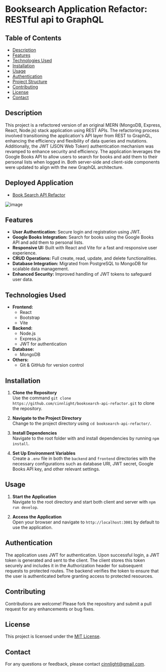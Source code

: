 # Booksearch Application Refactor: RESTful api to GraphQL

## Table of Contents
- [Description](#description)
- [Features](#features)
- [Technologies Used](#technologies-used)
- [Installation](#installation)
- [Usage](#usage)
- [Authentication](#authentication)
- [Project Structure](#project-structure)
- [Contributing](#contributing)
- [License](#license)
- [Contact](#contact)

## Description

This project is a refactored version of an original MERN (MongoDB, Express, React, Node.js) stack application using REST APIs. The refactoring process involved transitioning the application's API layer from REST to GraphQL, enhancing the efficiency and flexibility of data queries and mutations. Additionally, the JWT (JSON Web Token) authentication mechanism was revamped to enhance security and efficiency. The application leverages the Google Books API to allow users to search for books and add them to their personal lists when logged in. Both server-side and client-side components were updated to align with the new GraphQL architecture.

## Deployed Application
- [Book Search API Refactor](https://booksearch-api-refactor.onrender.com/)

![image](https://github.com/user-attachments/assets/0f6d2eff-07a1-40b8-876c-efb006477d62)


## Features

- **User Authentication:** Secure login and registration using JWT.
- **Google Books Integration:** Search for books using the Google Books API and add them to personal lists.
- **Responsive UI:** Built with React and Vite for a fast and responsive user experience.
- **CRUD Operations:** Full create, read, update, and delete functionalities.
- **Database Integration:** Migrated from PostgreSQL to MongoDB for scalable data management.
- **Enhanced Security:** Improved handling of JWT tokens to safeguard user data.

## Technologies Used

- **Frontend:**
  - React
  - Bootstrap
  - Vite
- **Backend:**
  - Node.js
  - Express.js
  - JWT for authentication
- **Database:**
  - MongoDB
- **Others:**
  - Git & GitHub for version control

## Installation

1. **Clone the Repository**  
   Use the command `git clone https://github.com/cinnlight/booksearch-api-refactor.git` to clone the repository.

2. **Navigate to the Project Directory**  
   Change to the project directory using `cd booksearch-api-refactor/`.

3. **Install Dependencies**  
   Navigate to the root folder with and install dependencies by running `npm install`.

4. **Set Up Environment Variables**  
   Create a `.env` file in both the `backend` and `frontend` directories with the necessary configurations such as database URI, JWT secret, Google Books API key, and other relevant settings.

## Usage

1. **Start the Application**  
   Navigate to the root directory and start both client and server with `npm run develop`.

2. **Access the Application**  
   Open your browser and navigate to `http://localhost:3001` by default to use the application.

## Authentication

The application uses JWT for authentication. Upon successful login, a JWT token is generated and sent to the client. The client stores this token securely and includes it in the Authorization header for subsequent requests to protected routes. The backend verifies the token to ensure that the user is authenticated before granting access to protected resources.

## Contributing

Contributions are welcome! Please fork the repository and submit a pull request for any enhancements or bug fixes.

## License

This project is licensed under the [MIT License](LICENSE).

## Contact

For any questions or feedback, please contact [cinnlight@gmail.com](mailto:cinnlight@gmail.com).
